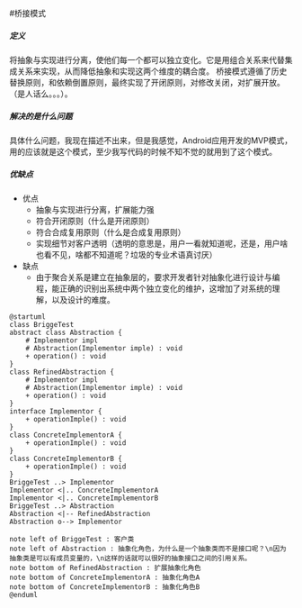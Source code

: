 #桥接模式

##### 定义
将抽象与实现进行分离，使他们每一个都可以独立变化。它是用组合关系来代替集成关系来实现，从而降低抽象和实现这两个维度的耦合度。
桥接模式遵循了历史替换原则，和依赖倒置原则，最终实现了开闭原则，对修改关闭，对扩展开放。（是人话么。。。）。
##### 解决的是什么问题
具体什么问题，我现在描述不出来，但是我感觉，Android应用开发的MVP模式，用的应该就是这个模式，至少我写代码的时候不知不觉的就用到了这个模式。
##### 优缺点
- 优点
  - 抽象与实现进行分离，扩展能力强
  - 符合开闭原则（什么是开闭原则）
  - 符合合成复用原则（什么是合成复用原则）
  - 实现细节对客户透明（透明的意思是，用户一看就知道呢，还是，用户啥也看不见，啥都不知道呢？垃圾的专业术语真讨厌）
- 缺点
  - 由于聚合关系是建立在抽象层的，要求开发者针对抽象化进行设计与编程，能正确的识别出系统中两个独立变化的维护，这增加了对系统的理解，以及设计的难度。
```puml
@startuml
class BriggeTest
abstract class Abstraction {
    # Implementor impl
    # Abstraction(Implementor imple) : void
    + operation() : void
}
class RefinedAbstraction {
    # Implementor impl
    # Abstraction(Implementor imple) : void
    + operation() : void
}
interface Implementor {
    + operationImple() : void
}
class ConcreteImplementorA {
    + operationImple() : void
}
class ConcreteImplementorB {
    + operationImple() : void
}
BriggeTest ..> Implementor
Implementor <|.. ConcreteImplementorA
Implementor <|.. ConcreteImplementorB
BriggeTest ..> Abstraction
Abstraction <|-- RefinedAbstraction
Abstraction o--> Implementor

note left of BriggeTest : 客户类
note left of Abstraction : 抽象化角色，为什么是一个抽象类而不是接口呢？\n因为抽象类是可以有成员变量的，\n这样的话就可以很好的抽象接口之间的引用关系。
note bottom of RefinedAbstraction : 扩展抽象化角色
note bottom of ConcreteImplementorA : 抽象化角色A
note bottom of ConcreteImplementorB : 抽象化角色B
@enduml
```
